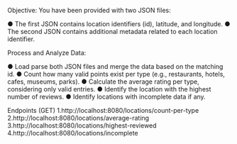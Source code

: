 Objective:
You have been provided with two JSON files:

● The first JSON contains location identifiers (id), latitude, and longitude.
● The second JSON contains additional metadata related to each location identifier.

Process and Analyze Data:

● Load parse both JSON files and merge the data based on the matching id.
● Count how many valid points exist per type (e.g., restaurants, hotels, cafes, museums,
parks).
● Calculate the average rating per type, considering only valid entries.
● Identify the location with the highest number of reviews.
● Identify locations with incomplete data if any.


Endpoints (GET)
1.http://localhost:8080/locations/count-per-type
2.http://localhost:8080/locations/average-rating
3.http://localhost:8080/locations/highest-reviewed
4.http://localhost:8080/locations/incomplete
